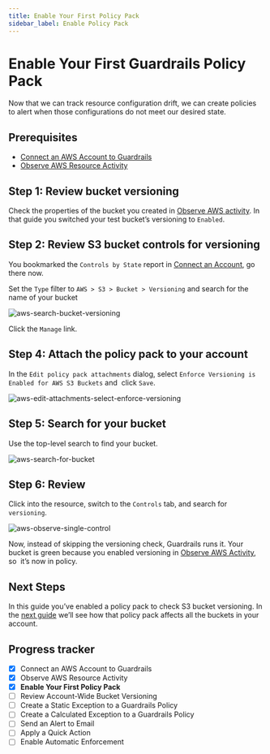 ```yaml
---
title: Enable Your First Policy Pack
sidebar_label: Enable Policy Pack
---
```



# Enable Your First Guardrails Policy Pack

Now that we can track resource configuration drift, we can create policies to alert when those configurations do not meet our desired state. 

## Prerequisites

- [Connect an AWS Account to Guardrails](/guardrails/docs/getting-started/getting-started-aws/connect-an-account/)
- [Observe AWS Resource Activity](/guardrails/docs/getting-started/getting-started-aws/observe-aws-activity/)


## Step 1: Review bucket versioning

Check the properties of the bucket you created in [Observe AWS activity](/guardrails/docs/getting-started/getting-started-aws/observe-aws-activity). In that guide you switched your test bucket’s versioning to `Enabled`.

## Step 2: Review S3 bucket controls for versioning

  
You bookmarked the `Controls by State` report in [Connect an Account](/guardrails/docs/getting-started/getting-started-aws/observe-aws-activity), go there now.

Set the `Type` filter to `AWS > S3 > Bucket > Versioning` and search for the name of your bucket

<p><img alt="aws-search-bucket-versioning" src="/images/docs/guardrails/getting-started/getting-started-aws/enable-policy-pack/aws-search-bucket-versioning.png"/></p>

Click the `Manage` link.

## Step 4: Attach the policy pack to your account

In the `Edit policy pack attachments` dialog, select `Enforce Versioning is Enabled for AWS S3 Buckets` and  click `Save`.

<p><img alt="aws-edit-attachments-select-enforce-versioning" src="/images/docs/guardrails/getting-started/getting-started-aws/enable-policy-pack/aws-edit-attachments-select-enforce-versioning.png"/></p>

## Step 5: Search for your bucket

Use the top-level search to find your bucket.

<p><img alt="aws-search-for-bucket" src="/images/docs/guardrails/getting-started/getting-started-aws/enable-policy-pack/aws-search-for-bucket.png"/></p>

## Step 6: Review

Click into the resource, switch to the `Controls` tab, and search for `versioning`.

<p><img alt="aws-observe-single-control" src="/images/docs/guardrails/getting-started/getting-started-aws/enable-policy-pack/aws-observe-single-control.png"/></p>

Now, instead of skipping the versioning check, Guardrails runs it. Your bucket is green because you enabled versioning in [Observe AWS Activity](/guardrails/docs/getting-started/observe-aws-activity), so  it’s now in policy.

## Next Steps

In this guide you’ve enabled a policy pack to check S3 bucket versioning. In the [next guide](/guardrails/docs/getting-started/getting-started-aws/review-across-account) we’ll see how that policy pack affects all the buckets in your account.

  



## Progress tracker

- [x] Connect an AWS Account to Guardrails
- [x] Observe AWS Resource Activity
- [x] **Enable Your First Policy Pack**
- [ ] Review Account-Wide Bucket Versioning
- [ ] Create a Static Exception to a Guardrails Policy
- [ ] Create a Calculated Exception to a Guardrails Policy
- [ ] Send an Alert to Email
- [ ] Apply a Quick Action
- [ ] Enable Automatic Enforcement
